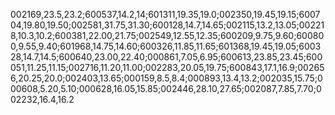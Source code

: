 002169,23.5,23.2;600537,14.2,14;601311,19.35,19.0;002350,19.45,19.15;600704,19.80,19.50;002581,31.75,31.30;600128,14.7,14.65;002115,13.2,13.05;002218,10.3,10.2;600381,22.00,21.75;002549,12.55,12.35;600209,9.75,9.60;600800,9.55,9.40;601968,14.75,14.60;600326,11.85,11.65;601368,19.45,19.05;600328,14.7,14.5;600640,23.00,22.40;000861,7.05,6.95;600613,23.85,23.45;600051,11.25,11.15;002716,11.20,11.00;002283,20.05,19.75;600843,17.1,16.9;002656,20.25,20.0;002403,13.65;000159,8.5,8.4;000893,13.4,13.2;002035,15.75;000608,5.20,5.10;000628,16.05,15.85;002446,28.10,27.65;002087,7.85,7.70;002232,16.4,16.2
